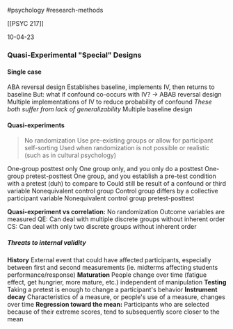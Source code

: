 #psychology 
#research-methods 

[[PSYC 217]]

10-04-23
### Quasi-Experimental "Special" Designs

#### Single case
ABA reversal design
	Establishes baseline, implements IV, then returns to baseline
	But: what if confound co-occurs with IV? ->
ABAB reversal design
	Multiple implementations of IV to reduce probability of confound
*These both suffer from lack of generalizability*
Multiple baseline design
#### Quasi-experiments
> No randomization
> Use pre-existing groups or allow for participant self-sorting
> Used when randomization is not possible or realistic (such as in cultural psychology)

One-group posttest only
	One group only, and you only do a posttest
One-group pretest-posttest
	One group, and you establish a pre-test condition with a pretest (duh) to compare to 
	Could still be result of a confound or third variable
Nonequivalent control group
	Control group differs by a collective participant variable
Nonequivalent control group pretest-posttest

**Quasi-experiment vs correlation:** 
	No randomization 
	Outcome variables are measured
QE: 
	Can deal with multiple discrete groups without inherent order
CS:
	Can deal with only two discrete groups without inherent order

##### Threats to internal validity
**History**
	External event that could have affected participants, especially between first and second measurements (ie. midterms affecting students performance/response)
**Maturation**
	People change over time (fatigue effect, get hungrier, more mature, etc.) independent of manipulation
**Testing**
	Taking a pretest is enough to change a participant's behavior
**Instrument decay**
	Characteristics of a measure, or people's use of a measure, changes over time
**Regression toward the mean:**
	Participants who are selected because of their extreme scores, tend to subsequently score closer to the mean





